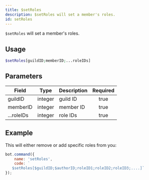 ```yaml
---
title: $setRoles
description: $setRoles will set a member's roles.
id: setRoles
---
```


`$setRoles` will set a member's roles.

## Usage

```php
$setRoles[guildID;memberID;...roleIDs]
```

## Parameters 

| Field      | Type    | Description | Required |
|------------|---------|-------------|:--------:|
| guildID    | integer | guild ID    |   true   |
| memberID   | integer | member ID   |   true   |
| ...roleIDs | integer | role IDs    |   true   |

## Example

This will either remove or add specific roles from you:

```javascript
bot.command({
    name: 'setRoles',
    code: `
   $setRoles[$guildID;$authorID;roleID1;roleID2;roleID3;....]`
});
```